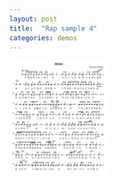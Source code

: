 ```yaml
---
layout: post
title:  "Rap sample 4"
categories: demos
---
```

<div style="align: center">
<img src="/public/img/demo1.png" alt="demo" style="zoom:20%;" />
</div>
